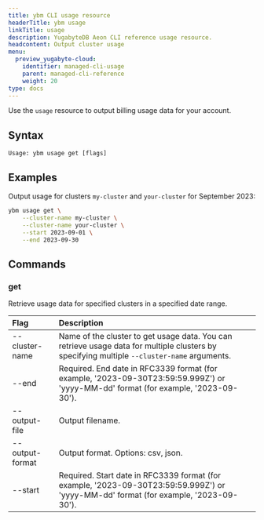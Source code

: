 ```yaml
---
title: ybm CLI usage resource
headerTitle: ybm usage
linkTitle: usage
description: YugabyteDB Aeon CLI reference usage resource.
headcontent: Output cluster usage
menu:
  preview_yugabyte-cloud:
    identifier: managed-cli-usage
    parent: managed-cli-reference
    weight: 20
type: docs
---
```


Use the `usage` resource to output billing usage data for your account.

## Syntax

```text
Usage: ybm usage get [flags]
```

## Examples

Output usage for clusters `my-cluster` and `your-cluster` for September 2023:

```sh
ybm usage get \
    --cluster-name my-cluster \
    --cluster-name your-cluster \
    --start 2023-09-01 \
    --end 2023-09-30
```

## Commands

### get

Retrieve usage data for specified clusters in a specified date range.

| Flag | Description |
| :--- | :--- |
| --cluster-name | Name of the cluster to get usage data. You can retrieve usage data for multiple clusters by specifying multiple `--cluster-name` arguments. |
| --end | Required. End date in RFC3339 format (for example, '2023-09-30T23:59:59.999Z') or 'yyyy-MM-dd' format (for example, '2023-09-30'). |
| --output-file | Output filename. |
| --output-format | Output format. Options: csv, json. |
| --start | Required. Start date in RFC3339 format (for example, '2023-09-30T23:59:59.999Z') or 'yyyy-MM-dd' format (for example, '2023-09-30'). |
